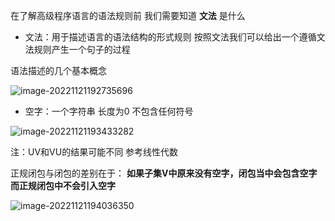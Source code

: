 在了解高级程序语言的语法规则前 我们需要知道 **文法** 是什么

* 文法：用于描述语言的语法结构的形式规则 按照文法我们可以给出一个遵循文法规则产生一个句子的过程

语法描述的几个基本概念

![image-20221121192735696](https://typora-1309585281.cos.ap-guangzhou.myqcloud.com/img/image-20221121192735696.png)

* 空字：一个字符串 长度为0 不包含任何符号

![image-20221121193433282](https://typora-1309585281.cos.ap-guangzhou.myqcloud.com/img/image-20221121193433282.png)

注：UV和VU的结果可能不同 参考线性代数

正规闭包与闭包的差别在于： **如果子集V中原来没有空字，闭包当中会包含空字 而正规闭包中不会引入空字**

![image-20221121194036350](https://typora-1309585281.cos.ap-guangzhou.myqcloud.com/img/image-20221121194036350.png)